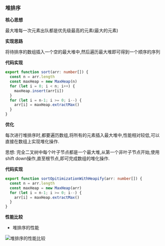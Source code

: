 ### 堆排序

**核心思想**

最大堆每一次元素出队都是优先级最高的元素(最大的元素)


**实现思路**

将待排序的数组插入一个空的最大堆中,然后遍历最大堆即可得到一个顺序的序列

**代码实现**
```typescript
export function sort(arr: number[]) {
  const n = arr.length
  const maxHeap = new MaxHeap(n)
  for (let i = 0; i < n; i++) {
    maxHeap.insert(arr[i])
  }
  for (let i = n-1; i >= 0; i--) {
    arr[i] = maxHeap.extractMax()
  }
}
```

**优化**

每次进行堆排序时,都要遍历数组,将所有的元素插入最大堆中,性能相对较低,可以直接在数组上实现堆化操作.

思想: 
完全二叉树中每个叶子节点都是一个最大堆,从第一个非叶子节点开始,使用shift down操作,直至根节点,即可完成数组的堆化操作.

**代码实现**

```typescript
export function sortOpitimizationWithHeapify(arr: number[]) {
  const n = arr.length
  const maxHeap = new MaxHeap(arr)
  for (let i = n-1; i >= 0; i--) {
    arr[i] = maxHeap.extractMax()
  }
}
```

**性能比较**

- 堆排序的性能

![堆排序的性能比较](http://linyimin-blog.oss-cn-beijing.aliyuncs.com/cjmiqk34y0001j5kh2dv2a7ug.png)

